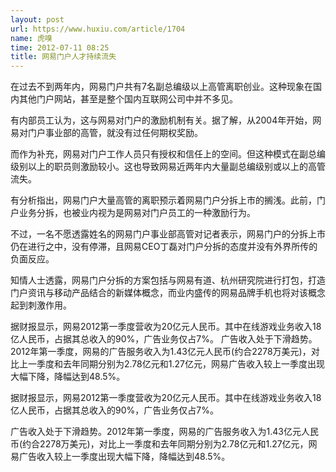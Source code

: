 ```yaml
---
layout: post
url: https://www.huxiu.com/article/1704
name: 虎嗅
time: 2012-07-11 08:25
title: 网易门户人才持续流失
---
```

在过去不到两年内，网易门户共有7名副总编级以上高管离职创业。这种现象在国内其他门户网站，甚至是整个国内互联网公司中并不多见。

有内部员工认为，这与网易对门户的激励机制有关。据了解，从2004年开始，网易对门户事业部的高管，就没有过任何期权奖励。

而作为补充，网易对门户工作人员只有授权和信任上的空间。但这种模式在副总编级别以上的职员则激励较小。这也导致网易近两年内大量副总编级别或以上的高管流失。

有分析指出，网易门户大量高管的离职预示着网易门户分拆上市的搁浅。此前，门户业务分拆，也被业内视为是网易对门户员工的一种激励行为。

不过，一名不愿透露姓名的网易门户事业部高管对记者表示，网易门户的分拆上市仍在进行之中，没有停滞，且网易CEO丁磊对门户分拆的态度并没有外界所传的负面反应。

知情人士透露，网易门户分拆的方案包括与网易有道、杭州研究院进行打包，打造门户资讯与移动产品结合的新媒体概念，而业内盛传的网易品牌手机也将对该概念起到刺激作用。

据财报显示，网易2012第一季度营收为20亿元人民币。其中在线游戏业务收入18亿人民币，占据其总收入的90%，广告业务仅占7%。 广告收入处于下滑趋势。2012年第一季度，网易的广告服务收入为1.43亿元人民币(约合2278万美元)，对比上一季度和去年同期分别为2.78亿元和1.27亿元，网易广告收入较上一季度出现大幅下降，降幅达到48.5%。

据财报显示，网易2012第一季度营收为20亿元人民币。其中在线游戏业务收入18亿人民币，占据其总收入的90%，广告业务仅占7%。

广告收入处于下滑趋势。2012年第一季度，网易的广告服务收入为1.43亿元人民币(约合2278万美元)，对比上一季度和去年同期分别为2.78亿元和1.27亿元，网易广告收入较上一季度出现大幅下降，降幅达到48.5%。

